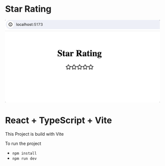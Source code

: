 # Star Rating 
!["Working of the Image Gallery"](StarRating-Jun-15-2024-20-45-16.gif)


# React + TypeScript + Vite
This Project is build with Vite

To run the project
- `npm install`
- `npm run dev`